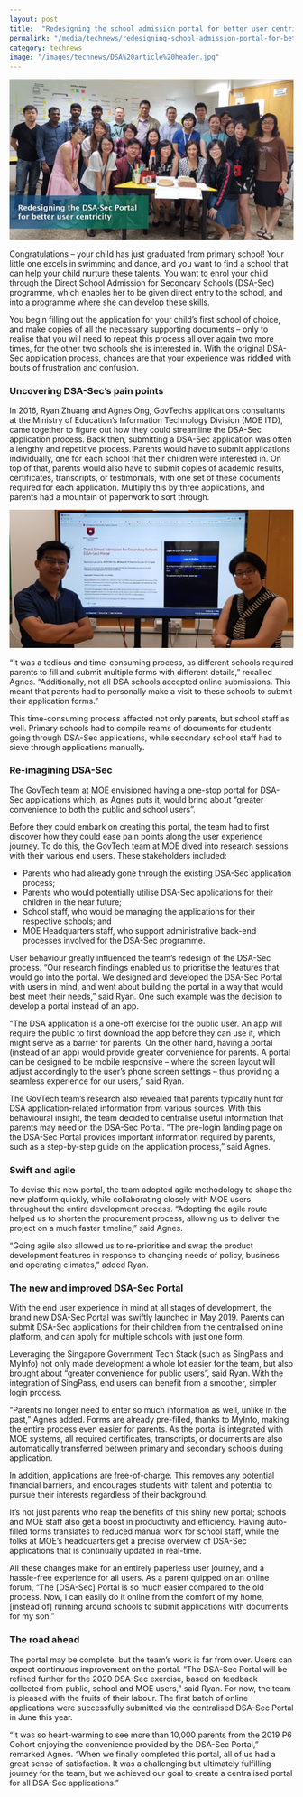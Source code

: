 ```yaml
---
layout: post
title:  "Redesigning the school admission portal for better user centricity"
permalink: "/media/technews/redesigning-school-admission-portal-for-better-user-centricity"
category: technews
image: "/images/technews/DSA%20article%20header.jpg"
---
```


![Redesigning the school admission portal for better user centricity](/images/technews/DSA%20article%20header.jpg)

Congratulations – your child has just graduated from primary school! Your little one excels in swimming and dance, and you want to find a school that can help your child nurture these talents. You want to enrol your child through the Direct School Admission for Secondary Schools (DSA-Sec) programme, which enables her to be given direct entry to the school, and into a programme where she can develop these skills. 

You begin filling out the application for your child’s first school of choice, and make copies of all the necessary supporting documents – only to realise that you will need to repeat this process all over again two more times, for the other two schools she is interested in. With the original DSA-Sec application process, chances are that your experience was riddled with bouts of frustration and confusion.

### **Uncovering DSA-Sec’s pain points**

In 2016, Ryan Zhuang and Agnes Ong, GovTech’s applications consultants at the Ministry of Education’s Information Technology Division (MOE ITD), came together to figure out how they could streamline the DSA-Sec application process. Back then, submitting a DSA-Sec application was often a lengthy and repetitive process. Parents would have to submit applications individually, one for each school that their children were interested in. On top of that, parents would also have to submit copies of academic results, certificates, transcripts, or testimonials, with one set of these documents required for each application. Multiply this by three applications, and parents had a mountain of paperwork to sort through.

![Redesigning the school admission portal for better user centricity](/images/technews/DSA-Technews.jpg)

“It was a tedious and time-consuming process, as different schools required parents to fill and submit multiple forms with different details,” recalled Agnes. “Additionally, not all DSA schools accepted online submissions. This meant that parents had to personally make a visit to these schools to submit their application forms.”

This time-consuming process affected not only parents, but school staff as well. Primary schools had to compile reams of documents for students going through DSA-Sec applications, while secondary school staff had to sieve through applications manually.

### **Re-imagining DSA-Sec**
The GovTech team at MOE envisioned having a one-stop portal for DSA-Sec applications which, as Agnes puts it, would bring about “greater convenience to both the public and school users”.

Before they could embark on creating this portal, the team had to first discover how they could ease pain points along the user experience journey. To do this, the GovTech team at MOE dived into research sessions with their various end users. These stakeholders included:

 - Parents who had already gone through the existing DSA-Sec application process;
 - Parents who would potentially utilise DSA-Sec applications for their children in the near future;
 - School staff, who would be managing the applications for their respective schools; and 
 - MOE Headquarters staff, who support administrative back-end processes involved for the DSA-Sec programme.

User behaviour greatly influenced the team’s redesign of the DSA-Sec process. “Our research findings enabled us to prioritise the features that would go into the portal. We designed and developed the DSA-Sec Portal with users in mind, and went about building the portal in a way that would best meet their needs,” said Ryan. One such example was the decision to develop a portal instead of an app. 

“The DSA application is a one-off exercise for the public user. An app will require the public to first download the app before they can use it, which might serve as a barrier for parents. On the other hand, having a portal (instead of an app) would provide greater convenience for parents. A portal can be designed to be mobile responsive – where the screen layout will adjust accordingly to the user’s phone screen settings – thus providing a seamless experience for our users,” said Ryan.

The GovTech team’s research also revealed that parents typically hunt for DSA application-related information from various sources. With this behavioural insight, the team decided to centralise useful information that parents may need on the DSA-Sec Portal. “The pre-login landing page on the DSA-Sec Portal provides important information required by parents, such as a step-by-step guide on the application process,” said Agnes. 

### **Swift and agile**

To devise this new portal, the team adopted agile methodology to shape the new platform quickly, while collaborating closely with MOE users throughout the entire development process. “Adopting the agile route helped us to shorten the procurement process, allowing us to deliver the project on a much faster timeline,” said Agnes.

“Going agile also allowed us to re-prioritise and swap the product development features in response to changing needs of policy, business and operating climates,” added Ryan.

### **The new and improved DSA-Sec Portal**

With the end user experience in mind at all stages of development, the brand new DSA-Sec Portal was swiftly launched in May 2019. Parents can submit DSA-Sec applications for their children from the centralised online platform, and can apply for multiple schools with just one form.

Leveraging the Singapore Government Tech Stack (such as SingPass and MyInfo) not only made development a whole lot easier for the team, but also brought about “greater convenience for public users”, said Ryan. With the integration of SingPass, end users can benefit from a smoother, simpler login process.

“Parents no longer need to enter so much information as well, unlike in the past,” Agnes added. Forms are already pre-filled, thanks to MyInfo, making the entire process even easier for parents. As the portal is integrated with MOE systems, all required certificates, transcripts, or documents are also automatically transferred between primary and secondary schools during application. 

In addition, applications are free-of-charge. This removes any potential financial barriers, and encourages students with talent and potential to pursue their interests regardless of their background. 

It’s not just parents who reap the benefits of this shiny new portal; schools and MOE staff also get a boost in productivity and efficiency. Having auto-filled forms translates to reduced manual work for school staff, while the folks at MOE’s headquarters get a precise overview of DSA-Sec applications that is continually updated in real-time.

All these changes make for an entirely paperless user journey, and a hassle-free experience for all users. As a parent quipped on an online forum, “The [DSA-Sec] Portal is so much easier compared to the old process. Now, I can easily do it online from the comfort of my home, [instead of] running around schools to submit applications with documents for my son.”

### **The road ahead**

The portal may be complete, but the team’s work is far from over. Users can expect continuous improvement on the portal. “The DSA-Sec Portal will be refined further for the 2020 DSA-Sec exercise, based on feedback collected from public, school and MOE users,” said Ryan.
For now, the team is pleased with the fruits of their labour. The first batch of online applications were successfully submitted via the centralised DSA-Sec Portal in June this year.

 “It was so heart-warming to see more than 10,000 parents from the 2019 P6 Cohort enjoying the convenience provided by the DSA-Sec Portal,” remarked Agnes. “When we finally completed this portal, all of us had a great sense of satisfaction. It was a challenging but ultimately fulfilling journey for the team, but we achieved our goal to create a centralised portal for all DSA-Sec applications.”
